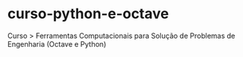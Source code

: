 # curso-python-e-octave
Curso > Ferramentas Computacionais para Solução de Problemas de Engenharia (Octave e Python)
